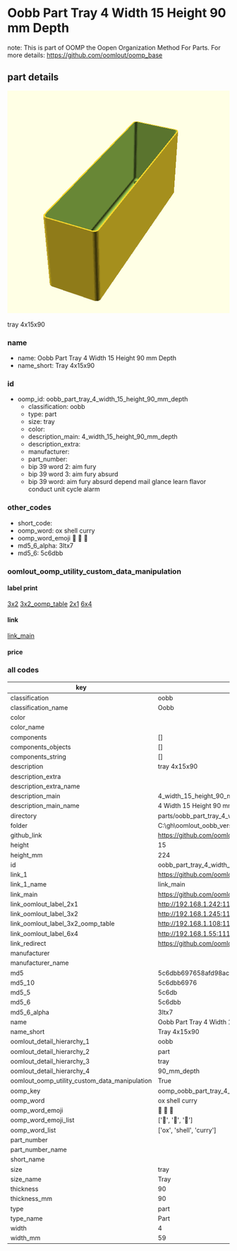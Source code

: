 # Oobb Part Tray 4 Width 15 Height 90 mm Depth  

note: This is part of OOMP the Oopen Organization Method For Parts. For more details: https://github.com/oomlout/oomp_base

##  part details
  

[![](3dpr.png)](3dpr.png)

tray 4x15x90



### name
* name: Oobb Part Tray 4 Width 15 Height 90 mm Depth
* name_short: Tray 4x15x90 
### id
* oomp_id: oobb_part_tray_4_width_15_height_90_mm_depth
  * classification: oobb
  * type: part
  * size: tray
  * color: 
  * description_main: 4_width_15_height_90_mm_depth
  * description_extra: 
  * manufacturer: 
  * part_number: 
  * bip 39 word 2: aim fury
  * bip 39 word 3: aim fury absurd
  * bip 39 word: aim fury absurd depend mail glance learn flavor conduct unit cycle alarm

### other_codes
* short_code: 
* oomp_word: ox shell curry
* oomp_word_emoji :ox: :shell: :curry:
* md5_6_alpha: 3ltx7
* md5_6: 5c6dbb






### oomlout_oomp_utility_custom_data_manipulation
#### label print
[3x2](http://192.168.1.245:1112/?label=oomp%203ltx7)
[3x2_oomp_table](http://192.168.1.108:1112/?label=oomp%203ltx7)
[2x1](http://192.168.1.242:1112/?label=oomp%203ltx7)
[6x4](http://192.168.1.55:1112/?label=oomp%203ltx7)    

#### link

[link_main](https://github.com/oomlout/oomlout_oobb_version_4_generated_parts/tree/main/navigation_oomp/oobb/part/tray/4_width_15_height_90_mm_depth/part)                              

#### price







### all codes 
| key | value |  
| --- | --- |  
| classification | oobb |  
| classification_name | Oobb |  
| color |  |  
| color_name |  |  
| components | [] |  
| components_objects | [] |  
| components_string | [] |  
| description | tray 4x15x90 |  
| description_extra |  |  
| description_extra_name |  |  
| description_main | 4_width_15_height_90_mm_depth |  
| description_main_name | 4 Width 15 Height 90 mm Depth |  
| directory | parts/oobb_part_tray_4_width_15_height_90_mm_depth |  
| folder | C:\gh\oomlout_oobb_version_4_generated_parts\parts\oobb_part_tray_4_width_15_height_90_mm_depth |  
| github_link | https://github.com/oomlout/oomlout_oomp_part_src/tree/main/parts/oobb_part_tray_4_width_15_height_90_mm_depth |  
| height | 15 |  
| height_mm | 224 |  
| id | oobb_part_tray_4_width_15_height_90_mm_depth |  
| link_1 | https://github.com/oomlout/oomlout_oobb_version_4_generated_parts/tree/main/navigation_oomp/oobb/part/tray/4_width_15_height_90_mm_depth/part |  
| link_1_name | link_main |  
| link_main | https://github.com/oomlout/oomlout_oobb_version_4_generated_parts/tree/main/navigation_oomp/oobb/part/tray/4_width_15_height_90_mm_depth/part |  
| link_oomlout_label_2x1 | http://192.168.1.242:1112/?label=oomp%203ltx7 |  
| link_oomlout_label_3x2 | http://192.168.1.245:1112/?label=oomp%203ltx7 |  
| link_oomlout_label_3x2_oomp_table | http://192.168.1.108:1112/?label=oomp%203ltx7 |  
| link_oomlout_label_6x4 | http://192.168.1.55:1112/?label=oomp%203ltx7 |  
| link_redirect | https://github.com/oomlout/oomlout_oobb_version_4_generated_parts/tree/main/parts/oobb_tray_04_15_90 |  
| manufacturer |  |  
| manufacturer_name |  |  
| md5 | 5c6dbb697658afd98ac313ae0217982a |  
| md5_10 | 5c6dbb6976 |  
| md5_5 | 5c6db |  
| md5_6 | 5c6dbb |  
| md5_6_alpha | 3ltx7 |  
| name | Oobb Part Tray 4 Width 15 Height 90 mm Depth |  
| name_short | Tray 4x15x90  |  
| oomlout_detail_hierarchy_1 | oobb |  
| oomlout_detail_hierarchy_2 | part |  
| oomlout_detail_hierarchy_3 | tray |  
| oomlout_detail_hierarchy_4 | 90_mm_depth |  
| oomlout_oomp_utility_custom_data_manipulation | True |  
| oomp_key | oomp_oobb_part_tray_4_width_15_height_90_mm_depth |  
| oomp_word | ox shell curry |  
| oomp_word_emoji | :ox: :shell: :curry: |  
| oomp_word_emoji_list | [':ox:', ':shell:', ':curry:'] |  
| oomp_word_list | ['ox', 'shell', 'curry'] |  
| part_number |  |  
| part_number_name |  |  
| short_name |  |  
| size | tray |  
| size_name | Tray |  
| thickness | 90 |  
| thickness_mm | 90 |  
| type | part |  
| type_name | Part |  
| width | 4 |  
| width_mm | 59 |  
